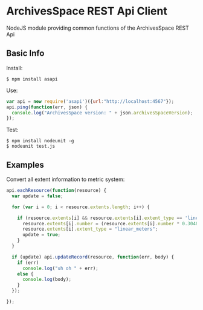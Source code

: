 ArchivesSpace REST Api Client
==================================

NodeJS module providing common functions of the ArchivesSpace REST Api

## Basic Info

Install:

    $ npm install asapi

Use:

```javascript
var api = new require('asapi')({url:"http://localhost:4567"});
api.ping(function(err, json) {
  console.log("ArchivesSpace version: " + json.archivesSpaceVersion);
});
```

Test:

    $ npm install nodeunit -g
    $ nodeunit test.js


## Examples

Convert all extent information to metric system:

```javascript
api.eachResource(function(resource) {
  var update = false;

  for (var i = 0; i < resource.extents.length; i++) {

    if (resource.extents[i] && resource.extents[i].extent_type == 'linear_feet') {
      resource.extents[i].number = (resource.extents[i].number * 0.3048) + "";
      resource.extents[i].extent_type = "linear_meters";
      update = true;
    }
  }

  if (update) api.updateRecord(resource, function(err, body) {
    if (err)
      console.log("uh oh " + err);
    else {
      console.log(body);
    }
  });

});

```
